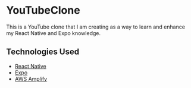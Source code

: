 # YouTubeClone

This is a YouTube clone that I am creating as a way to learn and enhance my React Native and Expo knowledge.

## Technologies Used

- [React Native](https://reactnative.dev/docs/getting-started)
- [Expo](https://docs.expo.io/)
- [AWS Amplify](https://aws.amazon.com/amplify/)
